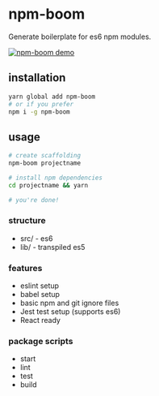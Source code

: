 # npm-boom

Generate boilerplate for es6 npm modules.

[![npm-boom demo](https://i.ytimg.com/vi/QnhxLDSI354/hqdefault.jpg)](https://youtu.be/QnhxLDSI354)


## installation

```sh
yarn global add npm-boom
# or if you prefer
npm i -g npm-boom
```

## usage

```sh
# create scaffolding
npm-boom projectname

# install npm dependencies
cd projectname && yarn

# you're done!
```

### structure

* src/ - es6
* lib/ - transpiled es5

### features

* eslint setup
* babel setup
* basic npm and git ignore files
* Jest test setup (supports es6)
* React ready

### package scripts

* start
* lint
* test
* build
